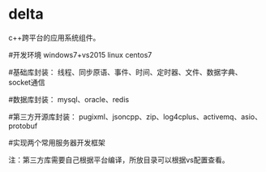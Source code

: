 # delta
c++跨平台的应用系统组件。

#开发环境
windows7+vs2015
linux centos7

#基础库封装：
线程、同步原语、事件、时间、定时器、文件、数据字典、socket通信

#数据库封装：
mysql、oracle、redis

#第三方开源库封装：
pugixml、jsoncpp、zip、log4cplus、activemq、asio、protobuf

#实现两个常用服务器开发框架

注：第三方库需要自己根据平台编译，所放目录可以根据vs配置查看。
